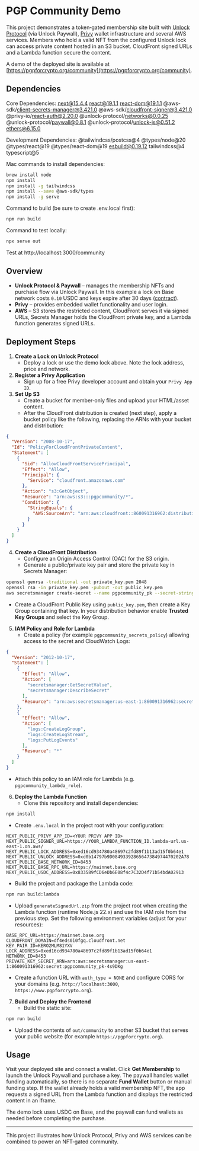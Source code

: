 # PGP Community Demo

This project demonstrates a token‑gated membership site built with [Unlock Protocol](https://unlock-protocol.com/) (via Unlock Paywall), [Privy](https://www.privy.io/) wallet infrastructure and several AWS services. Members who hold a valid NFT from the configured Unlock lock can access private content hosted in an S3 bucket. CloudFront signed URLs and a Lambda function secure the content.

A demo of the deployed site is available at [https://pgpforcrypto.org/community](https://pgpforcrypto.org/community).

## Dependencies
Core Dependencies:
next@15.4.4
react@19.1.1
react-dom@19.1.1
@aws-sdk/client-secrets-manager@3.421.0
@aws-sdk/cloudfront-signer@3.421.0
@privy-io/react-auth@2.20.0
@unlock-protocol/networks@0.0.25
@unlock-protocol/paywall@0.8.1
@unlock-protocol/unlock-js@0.51.2
ethers@6.15.0

Development Dependencies:
@tailwindcss/postcss@4
@types/node@20
@types/react@19
@types/react-dom@19
esbuild@0.19.12
tailwindcss@4
typescript@5

Mac commands to install dependencies:
```bash
brew install node
npm install
npm install -g tailwindcss
npm install --save @aws-sdk/types
npm install -g serve
```

Command to build (be sure to create .env.local first):
```bash
npm run build
```

Command to test locally:
```bash
npx serve out
```
Test at http://localhost:3000/community


## Overview

- **Unlock Protocol & Paywall** – manages the membership NFTs and purchase flow via Unlock Paywall. In this example a lock on Base network costs `0.10` USDC and keys expire after 30 days ([contract](https://basescan.org/address/0xed16cd934780a48697c2fd89f1b13ad15f0b64e1)).
- **Privy** – provides embedded wallet functionality and user login.
- **AWS** – S3 stores the restricted content, CloudFront serves it via signed URLs, Secrets Manager holds the CloudFront private key, and a Lambda function generates signed URLs.

## Deployment Steps

1. **Create a Lock on Unlock Protocol**
   - Deploy a lock or use the demo lock above. Note the lock address, price and network.
2. **Register a Privy Application**
   - Sign up for a free Privy developer account and obtain your `Privy App ID`.
3. **Set Up S3**
   - Create a bucket for member‑only files and upload your HTML/asset content.
   - After the CloudFront distribution is created (next step), apply a bucket policy like the following, replacing the ARNs with your bucket and distribution:

```json
{
  "Version": "2008-10-17",
  "Id": "PolicyForCloudFrontPrivateContent",
  "Statement": [
    {
      "Sid": "AllowCloudFrontServicePrincipal",
      "Effect": "Allow",
      "Principal": {
        "Service": "cloudfront.amazonaws.com"
      },
      "Action": "s3:GetObject",
      "Resource": "arn:aws:s3:::pgpcommunity/*",
      "Condition": {
        "StringEquals": {
          "AWS:SourceArn": "arn:aws:cloudfront::860091316962:distribution/E2G5A1ETHRE74H"
        }
      }
    }
  ]
}
```

4. **Create a CloudFront Distribution**
   - Configure an Origin Access Control (OAC) for the S3 origin.
   - Generate a public/private key pair and store the private key in Secrets Manager:

```bash
openssl genrsa -traditional -out private_key.pem 2048
openssl rsa -in private_key.pem -pubout -out public_key.pem
aws secretsmanager create-secret --name pgpcommunity_pk --secret-string file://private_key.pem
```

   - Create a CloudFront Public Key using `public_key.pem`, then create a Key Group containing that key. In your distribution behavior enable **Trusted Key Groups** and select the Key Group.

5. **IAM Policy and Role for Lambda**
   - Create a policy (for example `pgpcommunity_secrets_policy`) allowing access to the secret and CloudWatch Logs:

```json
{
  "Version": "2012-10-17",
  "Statement": [
    {
      "Effect": "Allow",
      "Action": [
        "secretsmanager:GetSecretValue",
        "secretsmanager:DescribeSecret"
      ],
      "Resource": "arn:aws:secretsmanager:us-east-1:860091316962:secret:pgpcommunity_pk-4s9DKg"
    },
    {
      "Effect": "Allow",
      "Action": [
        "logs:CreateLogGroup",
        "logs:CreateLogStream",
        "logs:PutLogEvents"
      ],
      "Resource": "*"
    }
  ]
}
```

   - Attach this policy to an IAM role for Lambda (e.g. `pgpcommunity_lambda_role`).

6. **Deploy the Lambda Function**
   - Clone this repository and install dependencies:

```bash
npm install
```

   - Create `.env.local` in the project root with your configuration:

```
NEXT_PUBLIC_PRIVY_APP_ID=<YOUR PRIVY APP ID>
NEXT_PUBLIC_SIGNER_URL=https://YOUR_LAMBDA_FUNCTION_ID.lambda-url.us-east-1.on.aws/
NEXT_PUBLIC_LOCK_ADDRESS=0xed16cd934780a48697c2fd89f1b13ad15f0b64e1
NEXT_PUBLIC_UNLOCK_ADDRESS=0xd0b14797b9D08493392865647384974470202A78
NEXT_PUBLIC_BASE_NETWORK_ID=8453
NEXT_PUBLIC_BASE_RPC_URL=https://mainnet.base.org
NEXT_PUBLIC_USDC_ADDRESS=0x833589fCD6eDb6E08f4c7C32D4f71b54bdA02913
```

   - Build the project and package the Lambda code:

```bash
npm run build:lambda
```

   - Upload `generateSignedUrl.zip` from the project root when creating the Lambda function (runtime Node.js 22.x) and use the IAM role from the previous step. Set the following environment variables (adjust for your resources):

```
BASE_RPC_URL=https://mainnet.base.org
CLOUDFRONT_DOMAIN=df4eds0i0fgq.cloudfront.net
KEY_PAIR_ID=KERO2MLM81YXV
LOCK_ADDRESS=0xed16cd934780a48697c2fd89f1b13ad15f0b64e1
NETWORK_ID=8453
PRIVATE_KEY_SECRET_ARN=arn:aws:secretsmanager:us-east-1:860091316962:secret:pgpcommunity_pk-4s9DKg
```

   - Create a function URL with `auth_type = NONE` and configure CORS for your domains (e.g. `http://localhost:3000`, `https://www.pgpforcrypto.org`).

7. **Build and Deploy the Frontend**
   - Build the static site:

```bash
npm run build
```

   - Upload the contents of `out/community` to another S3 bucket that serves your public website (for example `https://pgpforcrypto.org`).

## Usage

Visit your deployed site and connect a wallet. Click **Get Membership** to launch the Unlock Paywall and purchase a key. The paywall handles wallet funding automatically, so there is no separate **Fund Wallet** button or manual funding step. If the wallet already holds a valid membership NFT, the app requests a signed URL from the Lambda function and displays the restricted content in an iframe.

The demo lock uses USDC on Base, and the paywall can fund wallets as needed before completing the purchase.

---

This project illustrates how Unlock Protocol, Privy and AWS services can be combined to power an NFT‑gated community.

